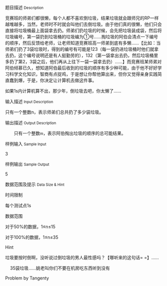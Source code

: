 <div class="panel panel-default">
<div class="area-title">
<span>
题目描述
<small>Description</small>
</span></div>
<div class="panel-body">

<p style=""><span style="">竞赛班的师弟们都很懒，每个人都不喜欢倒垃圾，结果垃圾就会跟师兄的RP一样越堆越多，当然，老师时不时就会叫他们去倒垃圾。由于他们真的很懒，他们只会直接将垃圾桶最上面袋拿去扔。师弟们扔垃圾的时候，会先把垃圾装成袋，然后将垃圾编号，第一袋扔到垃圾桶的垃圾编为①号……掏垃圾的阿伯会清点一下编号的顺序，然后反馈给老师，让老师知道竞赛班高一师弟到底有多懒……【比如：当师弟们扔了3袋垃圾时，得到的编号有可能是123（每一袋扔进垃圾桶时他们就拿去扔，这个编号说明还是有人挺勤劳的），132（第一袋拿出去扔，然后垃圾桶里多扔了第2，3袋之后，他们再从上往下一袋一袋拿去扔）……】而竞赛班某师弟对阿伯倾慕已久，想知道阿伯最后收到的垃圾的顺序有多少种可能，由于他不好好学习科学文化知识，智商有点捉鸡，于是想让你帮他算出来，但你又觉得亲身实践简直蠢到爆，于是，你决定让计算机去做这件事。</span></p><p style=""><span style="">如果1s内计算机算不出，那少年，倒垃圾去吧，你太懒了……</span></p>

</div>
</div>

<div class="panel panel-default">
<div class="area-title">
<span>
输入描述
<small>Input Description</small>
</span></div>
<div class="panel-body">
<p style=""><span style="">只有一个整数</span><span style="">n</span><span style="">，表示师弟们总共扔了多少袋垃圾。</span></p>

</div>
</div>
<div  class="panel panel-default">
<div class="area-title">
<span>
输出描述
<small>Output Description</small>
</span></div>
<div class="panel-body">

<p style="text-indent: 28px;"><span style=";font-family:华文细黑;font-size:14px">只有一个整数</span><span style=";font-family:华文细黑;font-style:italic;font-size:14px">m</span><span style=";font-family:华文细黑;font-size:14px">，表示阿伯掏出垃圾的顺序的总可能结果。</span></p>

</div>
</div>


<div class="panel panel-default">
<div class="area-title">
<span>
样例输入
<small>Sample Input</small>
</span></div>
<div class="panel-body">
<p style=""><span style="">3</span></p>

</div>
</div>

<div class="panel panel-default">
<div class="area-title">
<span>
样例输出
<small>Sample Output</small>
</span></div>
<div class="panel-body">
<p style=""><span style="">5</span></p>

</div>
</div>

<div class="panel panel-default">
<div class="area-title">
<span>
数据范围及提示
<small>Data Size & Hint</small>
</span></div>
<div class="panel-body">
<p><span style="">时间限制</span></p><p style=""><span style="">每个测试点1s</span></p><p><span style="">数据范围</span></p><p style=""><span style="">对于50%的数据，1≤</span><span style="">n</span><span style="">≤15</span></p><p style=""><span style="">对于100%的数据，1≤</span><span style="">n</span><span style="">≤35</span></p><p><span style="">Hint</span></p><p><span style="">垃圾要按时倒啊，没听说过倒垃圾的男人最性感吗？【哪听来的这句话= =】……</span></p><p><span style="">    35袋垃圾……姚老叫你们不要在机房吃东西听到没有</span></p><p><span style="">Problem by Tangenty</span></p>
</div>
</div>
